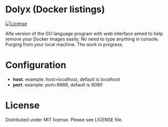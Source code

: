 # Dolyx (Docker listings)

[![License](https://img.shields.io/badge/license-MIT-orange.svg?style=flat)](https://opensource.org/licenses/MIT)

Alfa version of the GO language program with web interface aimed to help remove your Docker images easily. No need to type anything in console. Purging from your local machine. The work in progress.

# Configuration

* **host**. example: host=localhost, default is *localhost*
* **port**. example: port=8888, default is *8080*

# License

Distributed under MIT license. Please see LICENSE file.
